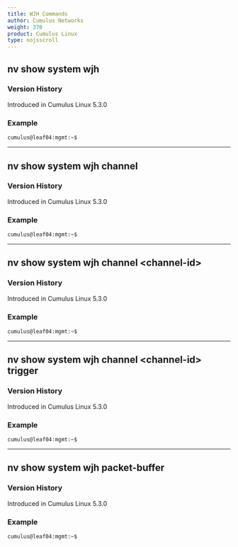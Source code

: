 ```yaml
---
title: WJH Commands
author: Cumulus Networks
weight: 370
product: Cumulus Linux
type: nojsscroll
---
```

## nv show system wjh

### Version History

Introduced in Cumulus Linux 5.3.0

### Example

```
cumulus@leaf04:mgmt:~$ 
```

- - -

## nv show system wjh channel

### Version History

Introduced in Cumulus Linux 5.3.0

### Example

```
cumulus@leaf04:mgmt:~$ 
```

- - -

## nv show system wjh channel \<channel-id\>

### Version History

Introduced in Cumulus Linux 5.3.0

### Example

```
cumulus@leaf04:mgmt:~$ 
```

- - -

## nv show system wjh channel \<channel-id\> trigger

### Version History

Introduced in Cumulus Linux 5.3.0

### Example

```
cumulus@leaf04:mgmt:~$ 
```

- - -

## nv show system wjh packet-buffer

### Version History

Introduced in Cumulus Linux 5.3.0

### Example

```
cumulus@leaf04:mgmt:~$ 
```
